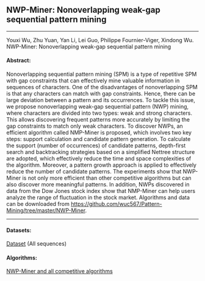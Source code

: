 ## NWP-Miner: Nonoverlapping weak-gap sequential pattern mining
***

Youxi Wu, Zhu Yuan, Yan Li, Lei Guo, Philippe Fournier-Viger, Xindong Wu. NWP-Miner: Nonoverlapping weak-gap sequential pattern mining

#### Abstract:

Nonoverlapping sequential pattern mining (SPM) is a type of repetitive SPM with gap constraints that can effectively mine valuable information in sequences of characters. One of the disadvantages of nonoverlapping SPM is that any characters can match with gap constraints. Hence, there can be large deviation between a pattern and its occurrences. To tackle this issue, we propose nonoverlapping weak-gap sequential pattern (NWP) mining, where characters are divided into two types: weak and strong characters. This allows discovering frequent patterns more accurately by limiting the gap constraints to match only weak characters. To discover NWPs, an efficient algorithm called NMP-Miner is proposed, which involves two key steps: support calculation and candidate pattern generation. To calculate the support (number of occurrences) of candidate patterns, depth-first search and backtracking strategies based on a simplified Nettree structure are adopted, which effectively reduce the time and space complexities of the algorithm.  Moreover, a pattern growth approach is applied to effectively reduce the number of candidate patterns. The experiments show that NWP-Miner is not only more efficient than other competitive algorithms but can also discover more meaningful patterns. In addition, NWPs discovered in data from the Dow Jones stock index show that NMP-Miner can help users analyze the range of fluctuation in the stock market. Algorithms and data can be downloaded from https://github.com/wuc567/Pattern-Mining/tree/master/NWP-Miner.

---

#### Datasets:
[Dataset](https://github.com/wuc567/Pattern-Mining/blob/master/NWP-Miner/DataSet.rar)  (All sequences)


#### Algorithms:

[NWP-Miner and all competitive algorithms](https://github.com/wuc567/Pattern-Mining/blob/master/NWP-Miner/NWP-Miner_code.rar)
 

